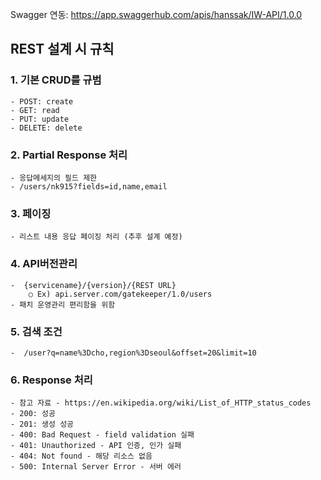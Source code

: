 Swagger 연동: https://app.swaggerhub.com/apis/hanssak/IW-API/1.0.0



## REST 설계 시 규칙
 
### 1. 기본 CRUD를 규범
	- POST: create
	- GET: read
	- PUT: update
	- DELETE: delete

### 2. Partial Response 처리
	- 응답메세지의 필드 제한
	- /users/nk915?fields=id,name,email
 
### 3. 페이징
	- 리스트 내용 응답 페이징 처리 (추후 설계 예정)
 
### 4. API버전관리
	-  {servicename}/{version}/{REST URL}
		○ Ex) api.server.com/gatekeeper/1.0/users
	- 패치 운영관리 편리함을 위함

### 5. 검색 조건
	-  /user?q=name%3Dcho,region%3Dseoul&offset=20&limit=10

### 6. Response 처리
	- 참고 자료 - https://en.wikipedia.org/wiki/List_of_HTTP_status_codes
	- 200: 성공
	- 201: 생성 성공
	- 400: Bad Request - field validation 실패
	- 401: Unauthorized - API 인증, 인가 실패
	- 404: Not found - 해당 리소스 없음
	- 500: Internal Server Error - 서버 에러